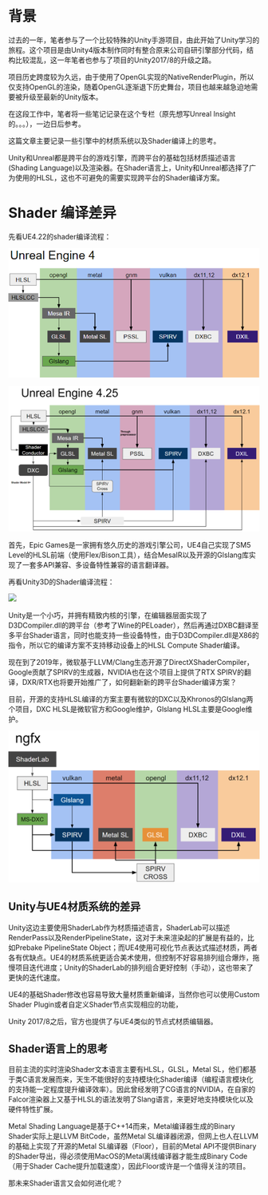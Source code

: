# 背景

过去的一年，笔者参与了一个比较特殊的Unity手游项目，由此开始了Unity学习的旅程。这个项目是由Unity4版本制作同时有整合原来公司自研引擎部分代码，结构比较混乱，这一年笔者也参与了项目的Unity2017/8的升级之路。

项目历史跨度较为久远，由于使用了OpenGL实现的NativeRenderPlugin，所以仅支持OpenGL的渲染，随着OpenGL逐渐退下历史舞台，项目也越来越急迫地需要被升级至最新的Unity版本。

在这段工作中，笔者将一些笔记记录在这个专栏（原先想写Unreal Insight的。。。），一边日后参考。

这篇文章主要记录一些引擎中的材质系统以及Shader编译上的思考。

Unity和Unreal都是跨平台的游戏引擎，而跨平台的基础包括材质描述语言(Shading Language)以及渲染器。在Shader语言上，Unity和Unreal都选择了广为使用的HLSL，这也不可避免的需要实现跨平台的Shader编译方案。

# Shader 编译差异

先看UE4.22的shader编译流程：

![](images/ue422_shader_compile.png)

![](images/ue425_shader_compile.png)

首先，Epic Games是一家拥有悠久历史的游戏引擎公司，UE4自己实现了SM5 Level的HLSL前端（使用Flex/Bison工具），结合MesaIR以及开源的Glslang库实现了一套多API兼容、多设备特性兼容的语言翻译器。

再看Unity3D的Shader编译流程：

![](images/unity_shader_compile.png)

Unity是一个小巧，并拥有精致内核的引擎，在编辑器层面实现了D3DCompiler.dll的跨平台（参考了Wine的PELoader），然后再通过DXBC翻译至多平台Shader语言，同时也能支持一些设备特性，由于D3DCompiler.dll是X86的指令，所以它的编译方案不支持移动设备上的HLSL Compute Shader编译。

现在到了2019年，微软基于LLVM/Clang生态开源了DirectXShaderCompiler，Google贡献了SPIRV的生成器，NVIDIA也在这个项目上提供了RTX SPIRV的翻译，DXR/RTX也将要开始推广了，如何翻新新的跨平台Shader编译方案？

目前，开源的支持HLSL编译的方案主要有微软的DXC以及Khronos的Glslang两个项目，DXC HLSL是微软官方和Google维护，Glslang HLSL主要是Google维护。

![](images/ngfx_shader_compile.png)

## Unity与UE4材质系统的差异

Unity这边主要使用ShaderLab作为材质描述语言，ShaderLab可以描述RenderPass以及RenderPipelineState，这对于未来渲染起的扩展是有益的，比如Prebake PipelineState Object；而UE4使用可视化节点表达式描述材质，两者各有优缺点。UE4的材质系统更适合美术使用，但控制不好容易排列组合爆炸，拖慢项目迭代进度；Unity的ShaderLab的排列组合更好控制（手动），这也带来了更快的迭代速度。

UE4的基础Shader修改也容易导致大量材质重新编译，当然你也可以使用Custom Shader Plugin或者自定义Shader节点实现相应的功能，

Unity 2017/8之后，官方也提供了与UE4类似的节点式材质编辑器。

## Shader语言上的思考

目前主流的实时渲染Shader文本语言主要有HLSL，GLSL，Metal SL，他们都基于类C语言发展而来，天生不能很好的支持模块化Shader编译（编程语言模块化的支持能一定程度提升编译效率）。因此曾经发明了CG语言的NVIDIA，在自家的Falcor渲染器上又基于HLSL的语法发明了Slang语言，来更好地支持模块化以及硬件特性扩展。

Metal Shading Language是基于C++14而来，Metal编译器生成的Binary Shader实际上是LLVM BitCode，虽然Metal SL编译器闭源，但网上也人在LLVM的基础上实现了开源的Metal SL编译器（Floor），目前的Metal API不提供Binary的Shader导出，得必须使用MacOS的Metal离线编译器才能生成Binary Code（用于Shader Cache提升加载速度），因此Floor或许是一个值得关注的项目。

那未来Shader语言又会如何进化呢？